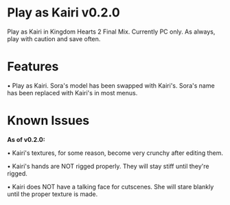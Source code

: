 # Play as Kairi v0.2.0
Play as Kairi in Kingdom Hearts 2 Final Mix. Currently PC only.
As always, play with caution and save often.

# Features
• Play as Kairi.
    Sora's model has been swapped with Kairi's.
    Sora's name has been replaced with Kairi's in most menus.

# Known Issues
**As of v0.2.0:**

• Kairi's textures, for some reason, become very crunchy after editing them.

• Kairi's hands are NOT rigged properly. They will stay stiff until they're rigged.

• Kairi does NOT have a talking face for cutscenes. She will stare blankly until the proper texture is made.
